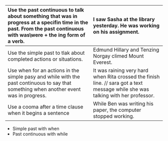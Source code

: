 | Use the past continuous to talk about something that was in progress at a specifin time in the past. From the past continuous with was\were + the ing form of a verb. | I saw Sasha at the library yesterday. He was working on his assignment. | 
| :--- | :---|
| Use the simple past to tlak about completed actions or situations. | Edmund Hillary and Tenzing Norgay climed Mount Everest. | 
| Use when for an actions in the simple pasy and while with the past continuous to say that something when another event was in progress. | It was raining very hard when Rita crossed the finish line. // sara got a text message while she was talking with her professor. |
| Use a cooma after a time clause when it begins a sentence | While Ben was writing his paper, the computer stopped working. | 

+ Simple past with when
+ Past continuous with while

